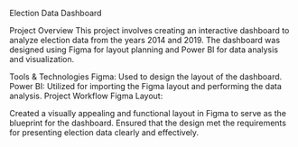 Election Data Dashboard

Project Overview
This project involves creating an interactive dashboard to analyze election data from the years 2014 and 2019. The dashboard was designed using Figma for layout planning and Power BI for data analysis and visualization.

Tools & Technologies
Figma: Used to design the layout of the dashboard.
Power BI: Utilized for importing the Figma layout and performing the data analysis.
Project Workflow
Figma Layout:

Created a visually appealing and functional layout in Figma to serve as the blueprint for the dashboard.
Ensured that the design met the requirements for presenting election data clearly and effectively.
